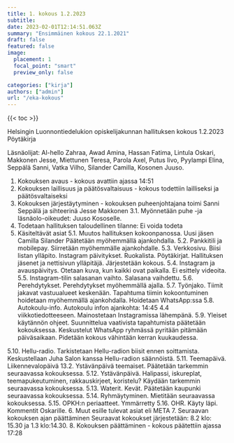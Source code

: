 ```yaml
---
title: 1. kokous 1.2.2023
subtitle: 
date: 2023-02-01T12:14:51.063Z
summary: "Ensimmäinen kokous 22.1.2021"
draft: false
featured: false
image:
  placement: 1
  focal_point: "smart"
  preview_only: false

categories: ["kirja"]
authors: ["admin"]
url: "/eka-kokous"
---
```

{{< toc >}}

Helsingin Luonnontiedelukion opiskelijakunnan hallituksen kokous 1.2.2023
Pöytäkirja

Läsnäolijat:
Al-hello Zahraa, Awad Amina, Hassan Fatima, Lintula Oskari, Makkonen Jesse, Miettunen Teresa, Parola Axel, Putus Iivo, Pyylampi Elina, Seppälä Sanni, Vatka Vilho, Silander Camilla, Kosonen Juuso.

1. Kokouksen avaus - kokous avattiin ajassa 14:51
2. Kokouksen laillisuus ja päätösvaltaisuus - kokous todettiin lailliseksi ja
päätösvaltaiseksi
3. Kokouksen järjestäytyminen - kokouksen puheenjohtajana toimi Sanni Seppälä  ja sihteerinä Jesse Makkonen
3.1. Myönnetään puhe -ja läsnäolo-oikeudet: Juuso Kososelle.
4. Todetaan hallituksen taloudellinen tilanne:  Ei voida todeta
5. Käsiteltävät asiat
	5.1. Muutos hallituksen kokoonpanossa.
Uusi jäsen Camilla Silander
Päätetään myöhemmällä ajankohdalla.
5.2. Pankkitili ja mobilepay.
Siirretään myöhemmälle ajankohdalle.
5.3. Verkkosivu.
Biisi listan ylläpito.
Instagram päivitykset.
Ruokalista.
Pöytäkirjat.
Hallituksen jäsenet ja nettisivun ylläpitäjä.
Järjestetään kokous. 
	5.4. Instagram ja avauspäivitys.
Otetaan kuva, kun kaikki ovat paikalla.
Ei esittely videoita.
	5.5. Instagram-tilin salasanan vaihto.
Salasana vaihdettu.
	5.6. Perehdytykset.
Perehdytykset myöhemmällä ajalla.
	5.7. Työnjako.
Tiimit jakavat vastuualueet keskenään.
Tapahtuma tiimin kokoontuminen hoidetaan myöhemmällä ajankohdalla.
Hoidetaan WhatsApp:ssa
	5.8. Autokoulu-info.
Autokoulu infon ajankohta: 14:45 4.4 viikkotiedotteeseen.
Mainostetaan Instagramissa lähempänä.
	5.9. Yleiset käytännön ohjeet.
Suunnittelua vaativista tapahtumista päätetään kokouksessa. 
Keskustelut WhatsApp ryhmässä pyritään pitämään päiväsaikaan. 
Pidetään kokous vähintään kerran kuukaudessa.
	

5.10. Hellu-radio.
Tarkistetaan Hellu-radion biisit ennen soittamista.
Keskustellaan Juha Salon kanssa Hellu-radion säännöistä.
	5.11. Teemapäivä.
Liikennevalopäivä 13.2. 
Ystävänpäivä teemaiset.
Päätetään tarkemmin seuraavassa kokouksessa.
5.12. Ystävänpäivä.
Halipassi, iskureplat, teemapukeutuminen, rakkauskirjeet, koristelu?
Käydään tarkemmin seuraavassa kokouksessa.
5.13. Waterit.
Kevät.
Päätetään kaupunki seuraavassa kokouksessa.
5.14. Ryhmäytyminen.
Mietitään seuraavassa kokouksessa.
5.15. OPKH:n periaatteet. 
Ymmärretty
5.16. OHR.
Käyty läpi. Kommentit Oskarille.
6. Muut esille tulevat asiat eli META
7. Seuraavan kokouksen ajan päättäminen 
Seuraavat kokoukset järjestetään: 8.2 klo: 15.30 ja 1.3 klo:14.30.
8. Kokouksen päättäminen - kokous päätettiin ajassa 17:28
